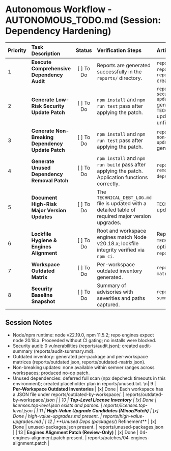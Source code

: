 # Autonomous Workflow - AUTONOMOUS_TODO.md (Session: Dependency Hardening)

| Priority | Task Description | Status | Verification Steps | Artifacts & Notes |
|:---|:---|:---:|:---|:---|
| 1 | **Execute Comprehensive Dependency Audit** | [ ] To Do | Reports are generated successfully in the `reports/` directory. | `reports/audit.json`, `reports/outdated.txt`, `reports/unused.txt` created. |
| 2 | **Generate Low-Risk Security Update Patch** | [ ] To Do | `npm install` and `npm run test` pass after applying the patch. | `reports/patches/01-security-updates.patch` generated. `TECHNICAL_DEBT_LOG.md` updated with any unfixed vulnerabilities. |
| 3 | **Generate Non-Breaking Dependency Update Patch** | [ ] To Do | `npm install` and `npm run test` pass after applying the patch. | `reports/patches/02-non-breaking-updates.patch` generated. |
| 4 | **Generate Unused Dependency Removal Patch** | [ ] To Do | `npm install` and `npm run build` pass after applying the patch. Application functions correctly. | `reports/patches/03-remove-unused-deps.patch` generated. |
| 5 | **Document High-Risk Major Version Updates** | [ ] To Do | The `TECHNICAL_DEBT_LOG.md` file is updated with a detailed table of required major version upgrades. | `TECHNICAL_DEBT_LOG.md` updated. |
| 6 | **Lockfile Hygiene & Engines Alignment** | [ ] To Do | Root and workspace engines match Node v20.18.x; lockfile integrity verified via `npm ci`. | Report entry in `TECHNICAL_DEBT_LOG.md`; optional `reports/engines.txt`. |
| 7 | **Workspace Outdated Matrix** | [ ] To Do | Per-workspace outdated inventory generated. | `reports/outdated-matrix.json` created. |
| 8 | **Security Baseline Snapshot** | [ ] To Do | Summary of advisories with severities and paths captured. | `reports/audit-summary.md` created. |







## Session Notes
- Node/npm runtime: node v22.19.0, npm 11.5.2; repo engines expect node 20.18.x. Proceeded without CI gating; no installs were blocked.
- Security audit: 0 vulnerabilities (reports/audit.json); created audit-summary (reports/audit-summary.md).
- Outdated inventory: generated per-package and per-workspace matrices (reports/outdated.json, reports/outdated-matrix.json).
- Non-breaking updates: none available within semver ranges across workspaces; produced no-op patch.
- Unused dependencies: deferred full scan (npx depcheck timeouts in this environment); created placeholder plan in reports/unused.txt.
\n| 9 | **Per-Workspace Outdated Inventories** | [x] Done | Each workspace has a JSON file under reports/outdated-by-workspace/. | reports/outdated-by-workspace/*.json |
| 10 | **Top-Level License Inventory** | [x] Done | licenses.top-level.json exists and parses. | reports/licenses.top-level.json |
| 11 | **High-Value Upgrade Candidates (Minor/Patch)** | [x] Done | high-value-upgrades.md present. | reports/high-value-upgrades.md |
| 12 | **Unused Deps (packages/*) Refinement** | [x] Done | unused-packages.json present. | reports/unused-packages.json |
| 13 | **Engines Alignment Patch (Review-Only)** | [x] Done | 04-engines-alignment.patch present. | reports/patches/04-engines-alignment.patch |
